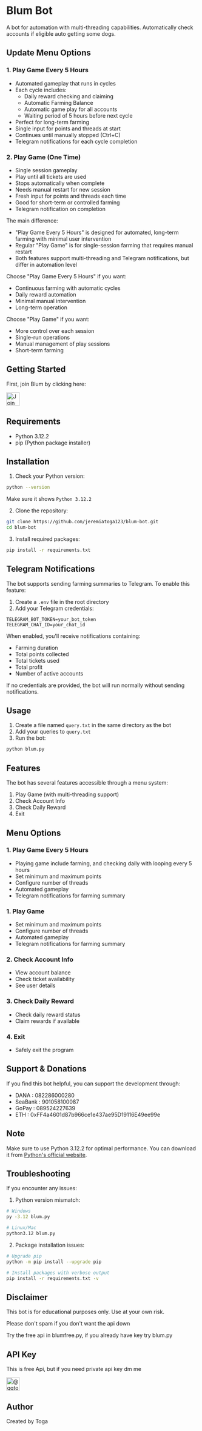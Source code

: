 # Blum Bot
A bot for automation with multi-threading capabilities.
Automatically check accounts if eligible auto getting some dogs.

## Update Menu Options

### 1. Play Game Every 5 Hours
- Automated gameplay that runs in cycles
- Each cycle includes:
  - Daily reward checking and claiming
  - Automatic Farming Balance
  - Automatic game play for all accounts
  - Waiting period of 5 hours before next cycle
- Perfect for long-term farming
- Single input for points and threads at start
- Continues until manually stopped (Ctrl+C)
- Telegram notifications for each cycle completion

### 2. Play Game (One Time)
- Single session gameplay
- Play until all tickets are used
- Stops automatically when complete
- Needs manual restart for new session
- Fresh input for points and threads each time
- Good for short-term or controlled farming
- Telegram notification on completion

The main difference:
- "Play Game Every 5 Hours" is designed for automated, long-term farming with minimal user intervention
- Regular "Play Game" is for single-session farming that requires manual restart
- Both features support multi-threading and Telegram notifications, but differ in automation level

Choose "Play Game Every 5 Hours" if you want:
- Continuous farming with automatic cycles
- Daily reward automation
- Minimal manual intervention
- Long-term operation

Choose "Play Game" if you want:
- More control over each session
- Single-run operations
- Manual management of play sessions
- Short-term farming

## Getting Started

First, join Blum by clicking here:

<div align="justify">
  <a href="https://t.me/blum/app?startapp=ref_eWbRQkPdY2">
    <img src="https://img.shields.io/badge/Join-BLUM-2CA5E0?style=for-the-badge&logo=telegram&logoColor=white&scale=2" height="35" alt="Join Blum"/>
  </a>
</div>

## Requirements

- Python 3.12.2
- pip (Python package installer)

## Installation

1. Check your Python version:
```bash
python --version
```
Make sure it shows `Python 3.12.2`

2. Clone the repository:
```bash
git clone https://github.com/jeremiatoga123/blum-bot.git
cd blum-bot
```

3. Install required packages:
```bash
pip install -r requirements.txt
```

## Telegram Notifications

The bot supports sending farming summaries to Telegram. To enable this feature:

1. Create a `.env` file in the root directory
2. Add your Telegram credentials:
```env
TELEGRAM_BOT_TOKEN=your_bot_token
TELEGRAM_CHAT_ID=your_chat_id
```

When enabled, you'll receive notifications containing:
- Farming duration
- Total points collected
- Total tickets used
- Total profit
- Number of active accounts

If no credentials are provided, the bot will run normally without sending notifications.

## Usage

1. Create a file named `query.txt` in the same directory as the bot
2. Add your queries to `query.txt`
3. Run the bot:
```bash
python blum.py
```

## Features

The bot has several features accessible through a menu system:
1. Play Game (with multi-threading support)
2. Check Account Info
3. Check Daily Reward
4. Exit

## Menu Options

### 1. Play Game Every 5 Hours
- Playing game include farming, and checking daily with looping every 5 hours
- Set minimum and maximum points
- Configure number of threads
- Automated gameplay
- Telegram notifications for farming summary

### 1. Play Game
- Set minimum and maximum points
- Configure number of threads
- Automated gameplay
- Telegram notifications for farming summary

### 2. Check Account Info
- View account balance
- Check ticket availability
- See user details

### 3. Check Daily Reward
- Check daily reward status
- Claim rewards if available

### 4. Exit
- Safely exit the program

## Support & Donations

If you find this bot helpful, you can support the development through:
- DANA    : 082286000280
- SeaBank : 901058100087
- GoPay   : 089524227639
- ETH     : 0xFF4a4601d87b966ce1e437ae95D19116E49ee99e

## Note

Make sure to use Python 3.12.2 for optimal performance. You can download it from [Python's official website](https://www.python.org/downloads/).

## Troubleshooting

If you encounter any issues:

1. Python version mismatch:
```bash
# Windows
py -3.12 blum.py

# Linux/Mac
python3.12 blum.py
```

2. Package installation issues:
```bash
# Upgrade pip
python -m pip install --upgrade pip

# Install packages with verbose output
pip install -r requirements.txt -v
```

## Disclaimer

This bot is for educational purposes only. Use at your own risk.

Please don't spam if you don't want the api down

Try the free api in blumfree.py, if you already have key try blum.py

## API Key

This is free Api, but if you need private api key dm me

<div align="justify">
  <a href="https://t.me/ggtogss">
    <img src="https://img.shields.io/badge/@ggtogss-2CA5E0?style=for-the-badge&logo=telegram&logoColor=white&scale=2" height="35" alt="@ggtogss"/>
  </a>
</div>

## Author

Created by Toga